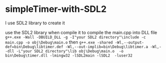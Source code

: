 # simpleTimer-with-SDL2
I use SDL2 library to create it

use the SDL2 library when compile it
to compile the main.cpp into DLL file
`g++.exe -Wall -DBUILD_DLL -g -I"your SDL2 directory"\include -c main.cpp -o obj\Debug\main.o`
then
`g++.exe -shared -Wl,--output-def=bin\Debug\libtimer.def -Wl,--out-implib=bin\Debug\libtimer.a -Wl,--dll -L"your SDL2 directory"\lib obj\Debug\main.o  -o bin\Debug\timer.dll -lmingw32 -lSDL2main -lSDL2  -luser32`

